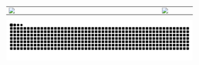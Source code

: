 <center>
  <table>
    <tr>
        <td><img width="400px" align="left" src="https://github-readme-stats.vercel.app/api/top-langs/?username=joaoluis89&hide=html,TeX,Jupyter Notebook&count_private=true&layout=compact&theme=algolia" /></td>
        <td><img width="495px" align="left" src="https://github-readme-stats.vercel.app/api?username=joaoluis89&count_private=true&theme=algolia"/></td>
    </tr>
  </table>
</center>

![Snake animation](https://github.com/joaoluis89/joaoluis89/blob/output/github-contribution-grid-snake.svg)

